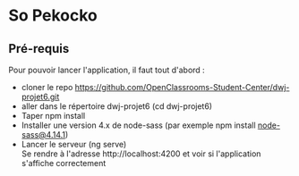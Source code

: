 # So Pekocko

## Pré-requis
Pour pouvoir lancer l'application, il faut tout d'abord :
* cloner le repo https://github.com/OpenClassrooms-Student-Center/dwj-projet6.git
* aller dans le répertoire dwj-projet6 (cd dwj-projet6)
* Taper npm install 
* Installer une version 4.x de node-sass (par exemple npm install node-sass@4.14.1)
* Lancer le serveur (ng serve)  
Se rendre à l'adresse http://localhost:4200 et voir si l'application s'affiche correctement